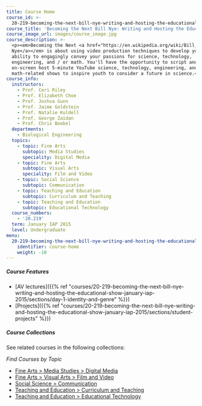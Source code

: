 ```yaml
---
title: Course Home
course_id: >-
  20-219-becoming-the-next-bill-nye-writing-and-hosting-the-educational-show-january-iap-2015
course_title: 'Becoming the Next Bill Nye: Writing and Hosting the Educational Show'
course_image_url: images/course_image.jpg
course_description: >-
  <p><em>Becoming the Next <a href="https://en.wikipedia.org/wiki/Bill_Nye">Bill
  Nye</a></em> is about using video production techniques to develop your
  ability to engagingly convey your passions for science, technology,
  engineering, and / or math. You'll have the opportunity to script and
  on-screen host 5-minute YouTube science, technology, engineering, and / or
  math-related shows to inspire youth to consider a future in science.</p>
course_info:
  instructors:
    - Prof. Ceri Riley
    - Prof. Elizabeth Choe
    - Prof. Joshua Gunn
    - Prof. Jaime Goldstein
    - Prof. Natalie Kuldell
    - Prof. George Zaidan
    - Prof. Chris Boebel
  departments:
    - Biological Engineering
  topics:
    - topic: Fine Arts
      subtopic: Media Studies
      speciality: Digital Media
    - topic: Fine Arts
      subtopic: Visual Arts
      speciality: Film and Video
    - topic: Social Science
      subtopic: Communication
    - topic: Teaching and Education
      subtopic: Curriculum and Teaching
    - topic: Teaching and Education
      subtopic: Educational Technology
  course_numbers:
    - '20.219'
  term: January IAP 2015
  level: Undergraduate
menu:
  20-219-becoming-the-next-bill-nye-writing-and-hosting-the-educational-show-january-iap-2015:
    identifier: course-home
    weight: -10
---
```


##### Course Features

* [AV lectures]({{% ref "courses/20-219-becoming-the-next-bill-nye-writing-and-hosting-the-educational-show-january-iap-2015/sections/day-1-identity-and-genre" %}})
* [Projects]({{% ref "courses/20-219-becoming-the-next-bill-nye-writing-and-hosting-the-educational-show-january-iap-2015/sections/student-projects" %}})

##### Course Collections

See related courses in the following collections:

_Find Courses by Topic_

* [Fine Arts > Media Studies > Digital Media](#)
* [Fine Arts > Visual Arts > Film and Video](#)
* [Social Science > Communication](#)
* [Teaching and Education > Curriculum and Teaching](#)
* [Teaching and Education > Educational Technology](#)
